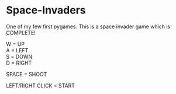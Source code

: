 # Space-Invaders
One of my few first pygames. This is a space invader game which is COMPLETE!

W = UP                     
A = LEFT                                     
S = DOWN                                  
D = RIGHT                            

SPACE = SHOOT

LEFT/RIGHT CLICK = START
